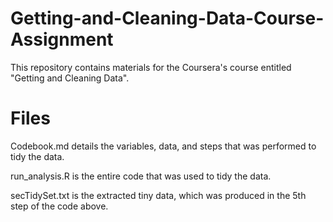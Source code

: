 # Getting-and-Cleaning-Data-Course-Assignment

This repository contains materials for the Coursera's course entitled "Getting and Cleaning Data".

# Files
Codebook.md details the variables, data, and steps that was performed to tidy the data.

run_analysis.R is the entire code that was used to tidy the data.

secTidySet.txt is the extracted tiny data, which was produced in the 5th step of the code above.
